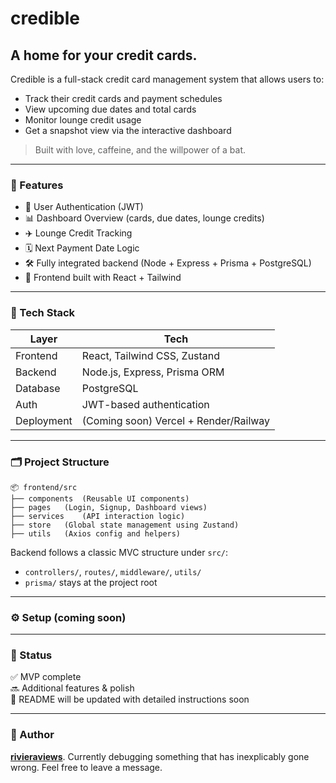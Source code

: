 # credible
## A home for your credit cards.

Credible is a full-stack credit card management system that allows users to:

- Track their credit cards and payment schedules
- View upcoming due dates and total cards
- Monitor lounge credit usage
- Get a snapshot view via the interactive dashboard

> Built with love, caffeine, and the willpower of a bat.

---

### 🚀 Features

- 🔐 User Authentication (JWT)
- 📊 Dashboard Overview (cards, due dates, lounge credits)
- ✈️ Lounge Credit Tracking
- 🗓️ Next Payment Date Logic
- 🛠️ Fully integrated backend (Node + Express + Prisma + PostgreSQL)
- 💅 Frontend built with React + Tailwind

---

### 🧱 Tech Stack

|    Layer    |                    Tech                    |
|-------------|--------------------------------------------|
| Frontend    | React, Tailwind CSS, Zustand               |
| Backend     | Node.js, Express, Prisma ORM               |
| Database    | PostgreSQL                                 |
| Auth        | JWT-based authentication                   |
| Deployment  | (Coming soon) Vercel + Render/Railway      |

---

### 🗂️ Project Structure
```
📦 frontend/src
├── components  (Reusable UI components)
├── pages   (Login, Signup, Dashboard views)
├── services    (API interaction logic)
├── store   (Global state management using Zustand)
├── utils   (Axios config and helpers)
```

Backend follows a classic MVC structure under `src/`:
- `controllers/`, `routes/`, `middleware/`, `utils/`
- `prisma/` stays at the project root

---

### ⚙️ Setup (coming soon)

<!-- Placeholder for install/run instructions -->

---

### 📝 Status

✅ MVP complete  
🔜 Additional features & polish  
📌 README will be updated with detailed instructions soon

---

### 👤 Author

**[rivieraviews](https://www.linkedin.com/in/abhipsa-adhikary)**. Currently debugging something that has inexplicably gone wrong. Feel free to leave a message.

